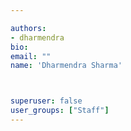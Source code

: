 ```yaml
---

authors:
- dharmendra
bio: 
email: ""
name: 'Dharmendra Sharma'



superuser: false
user_groups: ["Staff"]
---
```



